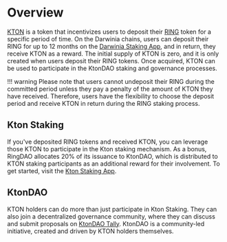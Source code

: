 # Overview

[KTON](https://coinmarketcap.com/currencies/darwinia-commitment-token/) is a token that incentivizes users to deposit their [RING](https://coinmarketcap.com/currencies/darwinia-network/) token for a specific period of time. On the Darwinia chains, users can deposit their RING for up to 12 months on the [Darwinia Staking App](https://collator-staking.ringdao.com/), and in return, they receive KTON as a reward. The initial supply of KTON is zero, and it is only created when users deposit their RING tokens. Once acquired, KTON can be used to participate in the KtonDAO staking and governance processes.

!!! warning
    Please note that users cannot undeposit their RING during the committed period unless they pay a penalty of the amount of KTON they have received. Therefore, users have the flexibility to choose the deposit period and receive KTON in return during the RING staking process.

## Kton Staking

If you've deposited RING tokens and received KTON, you can leverage those KTON to participate in the Kton staking mechanism. As a bonus, RingDAO allocates 20% of its issuance to KtonDAO, which is distributed to KTON staking participants as an additional reward for their involvement. To get started, visit the [Kton Staking App](https://staking.ktondao.xyz/).

## KtonDAO


KTON holders can do more than just participate in Kton Staking. They can also join a decentralized governance community, where they can discuss and submit proposals on [KtonDAO Tally](https://www.tally.xyz/gov/ktondao). KtonDAO is a community-led initiative, created and driven by KTON holders themselves.